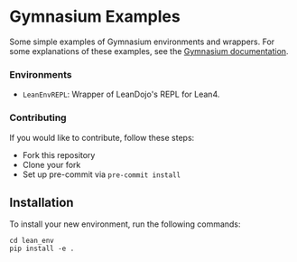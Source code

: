 # Gymnasium Examples
Some simple examples of Gymnasium environments and wrappers.
For some explanations of these examples, see the [Gymnasium documentation](https://gymnasium.farama.org).

### Environments
- `LeanEnvREPL`: Wrapper of LeanDojo's REPL for Lean4.

### Contributing
If you would like to contribute, follow these steps:
- Fork this repository
- Clone your fork
- Set up pre-commit via `pre-commit install`

## Installation

To install your new environment, run the following commands:

```{shell}
cd lean_env
pip install -e .
```
